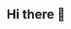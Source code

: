 # Hi there 👋

<!--
**avabel17/avabel17** is a ✨ _special_ ✨ repository because its `README.md` (this file) appears on your GitHub profile.

Here are some ideas to get you started:

- 🔭 I’m currently working on ...
- 🌱 I’m currently learning ...
- 👯 I’m looking to collaborate on ...
- 🤔 I’m looking for help with ...
- 💬 Ask me about ...
## 📫 How to reach me: ava07raphael@gmail.com
## 😄 Pronouns: she/her
- ⚡ Fun fact: ...
-->
